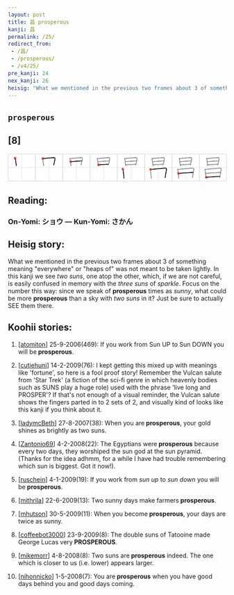 ```yaml
---
layout: post
title: 昌 prosperous
kanji: 昌
permalink: /25/
redirect_from:
 - /昌/
 - /prosperous/
 - /v4/25/
pre_kanji: 24
nex_kanji: 26
heisig: "What we mentioned in the previous two frames about 3 of something meaning &quot;everywhere&quot; or &quot;heaps of&quot; was not meant to be taken lightly. In this kanji we see <i>two suns</i>, one atop the other, which, if we are not careful, is easily confused in memory with the <i>three suns</i> of <i>sparkle</i>. Focus on the number this way: since we speak of <b>prosperous</b> times as <i>sunny</i>, what could be more <b>prosperous</b> than a sky with <i>two suns</i> in it? Just be sure to actually SEE them there."
---
```


## `prosperous`

## [8]

<div class="stroke"><img src="../images/E6988C.png" /></div>

## Reading:

### On-Yomi: ショウ &mdash; Kun-Yomi: さかん

## Heisig story:

What we mentioned in the previous two frames about 3 of something meaning &quot;everywhere&quot; or &quot;heaps of&quot; was not meant to be taken lightly. In this kanji we see <i>two suns</i>, one atop the other, which, if we are not careful, is easily confused in memory with the <i>three suns</i> of <i>sparkle</i>. Focus on the number this way: since we speak of <b>prosperous</b> times as <i>sunny</i>, what could be more <b>prosperous</b> than a sky with <i>two suns</i> in it? Just be sure to actually SEE them there.

## Koohii stories:

1) [<a href="http://kanji.koohii.com/profile/atomiton">atomiton</a>] 25-9-2006(469): If you work from Sun UP to Sun DOWN you will be<strong> prosperous</strong>.

2) [<a href="http://kanji.koohii.com/profile/cutiehuni">cutiehuni</a>] 14-2-2009(76): I kept getting this mixed up with meanings like &#039;fortune&#039;, so here is a fool proof story! Remember the Vulcan salute from &#039;Star Trek&#039; (a fiction of the sci-fi genre in which heavenly bodies such as SUNS play a huge role) used with the phrase &#039;live long and PROSPER&#039;? If that&#039;s not enough of a visual reminder, the Vulcan salute shows the fingers parted in to 2 sets of 2, and visually kind of looks like this kanji if you think about it.

3) [<a href="http://kanji.koohii.com/profile/ladymcBeth">ladymcBeth</a>] 27-8-2007(38): When you are<strong> prosperous</strong>, your gold shines as brightly as two suns.

4) [<a href="http://kanji.koohii.com/profile/Zantonio69">Zantonio69</a>] 4-2-2008(22): The Egyptians were<strong> prosperous</strong> because every two days, they worshiped the sun god at the sun pyramid. (Thanks for the idea adhmm, for a while I have had trouble remembering which sun is biggest. Got it now!).

5) [<a href="http://kanji.koohii.com/profile/ruschein">ruschein</a>] 4-1-2009(19): If you work from <em>sun up</em> to <em>sun down</em> you will be<strong> prosperous</strong>.

6) [<a href="http://kanji.koohii.com/profile/mithrila">mithrila</a>] 22-6-2009(13): Two sunny days make farmers<strong> prosperous</strong>.

7) [<a href="http://kanji.koohii.com/profile/mhutson">mhutson</a>] 30-5-2009(11): When you become<strong> prosperous</strong>, your days are twice as sunny.

8) [<a href="http://kanji.koohii.com/profile/coffeebot3000">coffeebot3000</a>] 23-9-2009(8): The double suns of Tatooine made George Lucas very<strong> PROSPEROUS</strong>.

9) [<a href="http://kanji.koohii.com/profile/mikemorr">mikemorr</a>] 4-8-2008(8): Two suns are<strong> prosperous</strong> indeed. The one which is closer to us (i.e. lower) appears larger.

10) [<a href="http://kanji.koohii.com/profile/nihonnicko">nihonnicko</a>] 1-5-2008(7): You are<strong> prosperous</strong> when you have good days behind you and good days coming.
